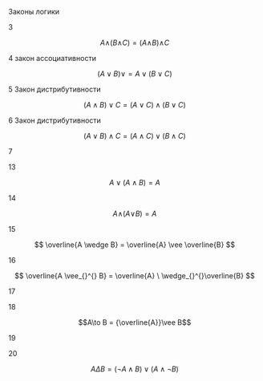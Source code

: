Законы логики

3

$$ A \wedge_{}^{}(B \wedge_{}^{}C)=(A \wedge_{}^{}B) \wedge_{}^{}C $$


4
закон ассоциативности 

$$ (A \vee B) \vee = A \vee (B \vee C) $$


5 Закон дистрибутивности

$$ (A \wedge B)\vee C = (A \vee C)\wedge(B\vee C) $$


6 Закон дистрибутивности

$$ (A \vee B) \wedge C = (A \wedge C) \vee (B \wedge C) $$

7


13

$$ A \vee (A \wedge B)=A $$

14

$$ A \wedge_{}^{}(A \vee_{}^{}B)=A $$

15 

$$ \overline{A \wedge B} = \overline{A} \vee \overline{B} $$


16 

$$ \overline{A \vee_{}^{} B} = \overline{A} \ \wedge_{}^{}\overline{B} $$


17


 18 
 
 $$A\to B =  {\overline{A}}\vee  B$$


19



20 

$$ A \Delta B = \left( \neg A \wedge  B \right) \vee \left( A \wedge \neg B \right) $$




